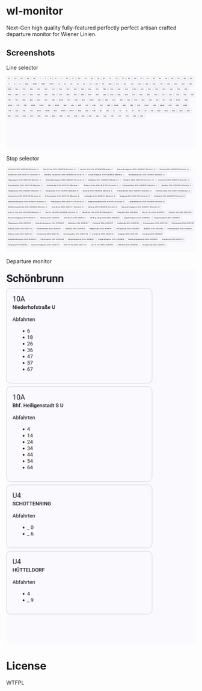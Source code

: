 # wl-monitor
Next-Gen high quality fully-featured perfectly perfect artisan crafted departure monitor for Wiener Linien.

## Screenshots
Line selector

![Line selector](img/lines.png)

Stop selector

![Stop selector](img/stops.png)

Departure monitor

![Departure monitor](img/stop.png)

# License
WTFPL
